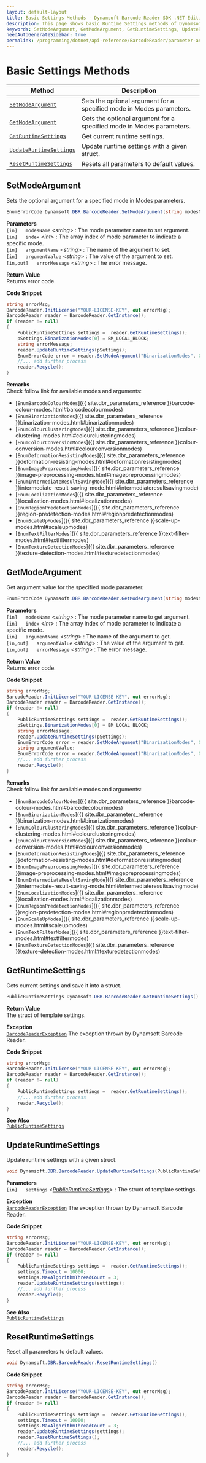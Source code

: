 ```yaml
---
layout: default-layout
title: Basic Settings Methods - Dynamsoft Barcode Reader SDK .NET Edition API Reference
description: This page shows basic Runtime Settings methods of Dynamsoft Barcode Reader SDK .NET Edition.
keywords: SetModeArgument, GetModeArgument, GetRuntimeSettings, UpdateRuntimeSettings, ResetRuntimeSettings, Basic Settings Methods, BarcodeReader, api reference, .Net
needAutoGenerateSidebar: true
permalink: /programming/dotnet/api-reference/BarcodeReader/parameter-and-runtime-settings-basic.html
---
```



# Basic Settings Methods

  | Method               | Description |
  |----------------------|-------------|
  | [`SetModeArgument`](#setmodeargument) | Sets the optional argument for a specified mode in Modes parameters. |
  | [`GetModeArgument`](#getmodeargument) | Gets the optional argument for a specified mode in Modes parameters.  |
  | [`GetRuntimeSettings`](#getruntimesettings) | Get current runtime settings. |
  | [`UpdateRuntimeSettings`](#updateruntimesettings) | Update runtime settings with a given struct. |
  | [`ResetRuntimeSettings`](#resetruntimesettings) | Resets all parameters to default values. |




## SetModeArgument

Sets the optional argument for a specified mode in Modes parameters. 


```csharp
EnumErrorCode Dynamsoft.DBR.BarcodeReader.SetModeArgument(string modesName, int index, string argumentName, string argumentValue, out string errorMessage)
```   
**Parameters**  
`[in]	modesName` <*string*> : The mode parameter name to set argument.  
`[in]	index` <*int*> : The array index of mode parameter to indicate a specific mode.  
`[in]	argumentName` <*string*> : The name of the argument to set.  
`[in]	argumentValue` <*string*> : The value of the argument to set.  
`[in,out]	errorMessage` <*string*> : The error message.

**Return Value**  
Returns error code.


**Code Snippet**  
```csharp
string errorMsg;
BarcodeReader.InitLicense("YOUR-LICENSE-KEY", out errorMsg);
BarcodeReader reader = BarcodeReader.GetInstance();
if (reader != null)
{
    PublicRuntimeSettings settings =  reader.GetRuntimeSettings();
    pSettings.BinarizationModes[0] = BM_LOCAL_BLOCK;
    string errorMessage;
    reader.UpdateRuntimeSettings(pSettings);
    EnumErrorCode error = reader.SetModeArgument("BinarizationModes", 0, "EnableFillBinaryVacancy", "1", out errorMessage);
	//... add further process
    reader.Recycle();
}
```

**Remarks**  
Check follow link for available modes and arguments:
- [`EnumBarcodeColourModes`]({{ site.dbr_parameters_reference }}barcode-colour-modes.html#barcodecolourmodes)
- [`EnumBinarizationModes`]({{ site.dbr_parameters_reference }}binarization-modes.html#binarizationmodes)
- [`EnumColourClusteringModes`]({{ site.dbr_parameters_reference }}colour-clustering-modes.html#colourclusteringmodes)
- [`EnumColourConversionModes`]({{ site.dbr_parameters_reference }}colour-conversion-modes.html#colourconversionmodes)
- [`EnumDeformationResistingModes`]({{ site.dbr_parameters_reference }}deformation-resisting-modes.html#deformationresistingmodes)
- [`EnumImagePreprocessingModes`]({{ site.dbr_parameters_reference }}image-preprocessing-modes.html#imagepreprocessingmodes)
- [`EnumIntermediateResultSavingMode`]({{ site.dbr_parameters_reference }}intermediate-result-saving-mode.html#intermediateresultsavingmode)
- [`EnumLocalizationModes`]({{ site.dbr_parameters_reference }}localization-modes.html#localizationmodes)
- [`EnumRegionPredetectionModes`]({{ site.dbr_parameters_reference }}region-predetection-modes.html#regionpredetectionmodes)
- [`EnumScaleUpModes`]({{ site.dbr_parameters_reference }}scale-up-modes.html#scaleupmodes)
- [`EnumTextFilterModes`]({{ site.dbr_parameters_reference }}text-filter-modes.html#textfiltermodes)
- [`EnumTextureDetectionModes`]({{ site.dbr_parameters_reference }}texture-detection-modes.html#texturedetectionmodes) 




## GetModeArgument

Get argument value for the specified mode parameter.

```csharp
EnumErrorCode Dynamsoft.DBR.BarcodeReader.GetModeArgument(string modesName, int index, string argumentName, out string argumentValue, out string errorMessage)
```   
   
**Parameters**    
`[in]	modesName` <*string*> : The mode parameter name to get argument.  
`[in]	index` <*int*> : The array index of mode parameter to indicate a specific mode.  
`[in]	argumentName` <*string*> : The name of the argument to get.  
`[in,out]	argumentValue` <*string*> : The value of the argument to get.  
`[in,out]	errorMessage` <*string*> : The error message.

**Return Value**  
Returns error code.



**Code Snippet**  
```csharp
string errorMsg;
BarcodeReader.InitLicense("YOUR-LICENSE-KEY", out errorMsg);
BarcodeReader reader = BarcodeReader.GetInstance();
if (reader != null)
{
	PublicRuntimeSettings settings =  reader.GetRuntimeSettings();
	pSettings.BinarizationModes[0] = BM_LOCAL_BLOCK;
	string errorMessage;
	reader.UpdateRuntimeSettings(pSettings);
	EnumErrorCode error = reader.SetModeArgument("BinarizationModes", 0, "EnableFillBinaryVacancy", "1", errorMessage);
	string angumentValue;
	EnumErrorCode error = reader.GetModeArgument("BinarizationModes", 0, "EnableFillBinaryVacancy", out angumentValue, out errorMessage);
	//... add further process
    reader.Recycle();
}
```

**Remarks**  
Check follow link for available modes and arguments:
- [`EnumBarcodeColourModes`]({{ site.dbr_parameters_reference }}barcode-colour-modes.html#barcodecolourmodes)
- [`EnumBinarizationModes`]({{ site.dbr_parameters_reference }}binarization-modes.html#binarizationmodes)
- [`EnumColourClusteringModes`]({{ site.dbr_parameters_reference }}colour-clustering-modes.html#colourclusteringmodes)
- [`EnumColourConversionModes`]({{ site.dbr_parameters_reference }}colour-conversion-modes.html#colourconversionmodes)
- [`EnumDeformationResistingModes`]({{ site.dbr_parameters_reference }}deformation-resisting-modes.html#deformationresistingmodes)
- [`EnumImagePreprocessingModes`]({{ site.dbr_parameters_reference }}image-preprocessing-modes.html#imagepreprocessingmodes)
- [`EnumIntermediateResultSavingMode`]({{ site.dbr_parameters_reference }}intermediate-result-saving-mode.html#intermediateresultsavingmode)
- [`EnumLocalizationModes`]({{ site.dbr_parameters_reference }}localization-modes.html#localizationmodes)
- [`EnumRegionPredetectionModes`]({{ site.dbr_parameters_reference }}region-predetection-modes.html#regionpredetectionmodes)
- [`EnumScaleUpModes`]({{ site.dbr_parameters_reference }}scale-up-modes.html#scaleupmodes)
- [`EnumTextFilterModes`]({{ site.dbr_parameters_reference }}text-filter-modes.html#textfiltermodes)
- [`EnumTextureDetectionModes`]({{ site.dbr_parameters_reference }}texture-detection-modes.html#texturedetectionmodes)  




## GetRuntimeSettings

Gets current settings and save it into a struct. 

```csharp
PublicRuntimeSettings Dynamsoft.DBR.BarcodeReader.GetRuntimeSettings()
```


**Return Value**  
The struct of template settings.


**Exception**  
[`BarcodeReaderException`](../class/BarcodeReaderException.md) The exception thrown by Dynamsoft Barcode Reader.  

**Code Snippet**  
```csharp
string errorMsg;
BarcodeReader.InitLicense("YOUR-LICENSE-KEY", out errorMsg);
BarcodeReader reader = BarcodeReader.GetInstance();
if (reader != null)
{
	PublicRuntimeSettings settings =  reader.GetRuntimeSettings();
	//... add further process
    reader.Recycle();
}
```

**See Also**  
[`PublicRuntimeSettings`](../struct/PublicRuntimeSettings.md)





## UpdateRuntimeSettings

Update runtime settings with a given struct. 

```csharp
void Dynamsoft.DBR.BarcodeReader.UpdateRuntimeSettings(PublicRuntimeSettings settings)
```   
   
**Parameters**  
`[in]	settings` <*[PublicRuntimeSettings](../struct/PublicRuntimeSettings.md)*> : The struct of template settings.    
 
**Exception**  
[`BarcodeReaderException`](../class/BarcodeReaderException.md) The exception thrown by Dynamsoft Barcode Reader.  

**Code Snippet**  
```csharp
string errorMsg;
BarcodeReader.InitLicense("YOUR-LICENSE-KEY", out errorMsg);
BarcodeReader reader = BarcodeReader.GetInstance();
if (reader != null)
{
	PublicRuntimeSettings settings =  reader.GetRuntimeSettings();
	settings.Timeout = 10000;
	settings.MaxAlgorithmThreadCount = 3;
	reader.UpdateRuntimeSettings(settings);
	//... add further process
    reader.Recycle();
}
```

**See Also**  
[`PublicRuntimeSettings`](../struct/PublicRuntimeSettings.md)





## ResetRuntimeSettings

Reset all parameters to default values.

```csharp
void Dynamsoft.DBR.BarcodeReader.ResetRuntimeSettings() 
```   

**Code Snippet**  
```csharp
string errorMsg;
BarcodeReader.InitLicense("YOUR-LICENSE-KEY", out errorMsg);
BarcodeReader reader = BarcodeReader.GetInstance();
if (reader != null)
{
	PublicRuntimeSettings settings =  reader.GetRuntimeSettings();
	settings.Timeout = 10000;
	settings.MaxAlgorithmThreadCount = 3;
	reader.UpdateRuntimeSettings(settings);
	reader.ResetRuntimeSettings();
	//... add further process
    reader.Recycle();
}

```
